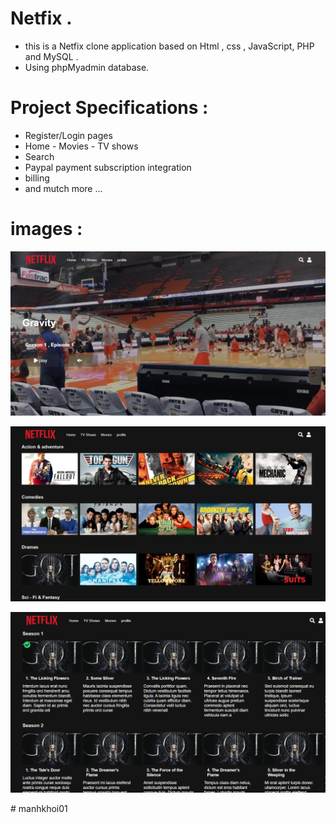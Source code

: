 # Netfix .
 - this is a Netfix clone application based on  Html , css , JavaScript, PHP and MySQL . 
 - Using phpMyadmin database.


 # Project Specifications : 
 
 - Register/Login pages
 - Home - Movies - TV shows 
 - Search 
 - Paypal payment subscription integration 
 - billing
 - and mutch more ...
 
  # images : 
  
  ![](snapchat/S1.PNG)
  
  
  
  ![](snapchat/S2.PNG)
  
  
  
  ![](snapchat/S3.PNG) 
  
 
  
  
  
 
#   m a n h k h o i 0 1 
 
 